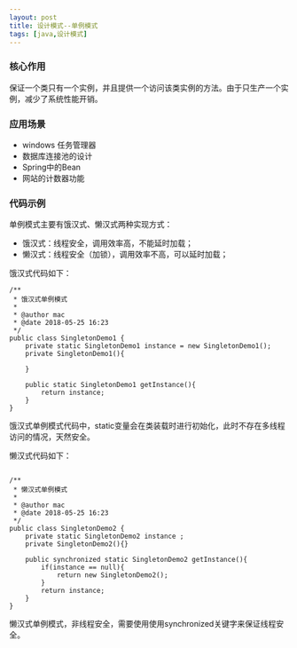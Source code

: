 ```yaml
---
layout: post
title: 设计模式--单例模式
tags: [java,设计模式]
---
```


### 核心作用 ###

保证一个类只有一个实例，并且提供一个访问该类实例的方法。由于只生产一个实例，减少了系统性能开销。

### 应用场景 ###

* windows 任务管理器
* 数据库连接池的设计
* Spring中的Bean
* 网站的计数器功能

### 代码示例 ###

单例模式主要有饿汉式、懒汉式两种实现方式：

* 饿汉式：线程安全，调用效率高，不能延时加载；
* 懒汉式：线程安全（加锁），调用效率不高，可以延时加载；

饿汉式代码如下：

```
/**
 * 饿汉式单例模式
 *
 * @author mac
 * @date 2018-05-25 16:23
 */
public class SingletonDemo1 {
    private static SingletonDemo1 instance = new SingletonDemo1();
    private SingletonDemo1(){

    }

    public static SingletonDemo1 getInstance(){
        return instance;
    }
}

```

饿汉式单例模式代码中，static变量会在类装载时进行初始化，此时不存在多线程访问的情况，天然安全。

懒汉式代码如下：

```

/**
 * 懒汉式单例模式
 *
 * @author mac
 * @date 2018-05-25 16:23
 */
public class SingletonDemo2 {
    private static SingletonDemo2 instance ;
    private SingletonDemo2(){}

    public synchronized static SingletonDemo2 getInstance(){
        if(instance == null){
            return new SingletonDemo2();
        }
        return instance;
    }
}

```

懒汉式单例模式，非线程安全，需要使用使用synchronized关键字来保证线程安全。